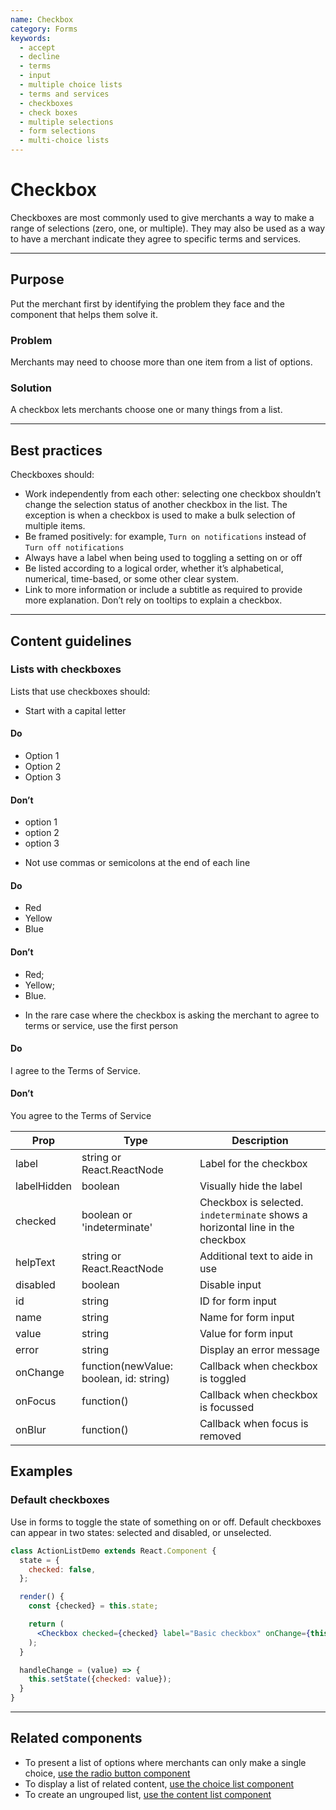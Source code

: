 ```yaml
---
name: Checkbox
category: Forms
keywords:
  - accept
  - decline
  - terms
  - input
  - multiple choice lists
  - terms and services
  - checkboxes
  - check boxes
  - multiple selections
  - form selections
  - multi-choice lists
---
```


# Checkbox

Checkboxes are most commonly used to give merchants a way to make a range of selections (zero, one, or multiple). They may also be used as a way to have a merchant indicate they agree to specific terms and services.

---

## Purpose

Put the merchant first by identifying the problem they face and the component that helps them solve it.

### Problem

Merchants may need to choose more than one item from a list of options.

### Solution

A checkbox lets merchants choose one or many things from a list.

---

## Best practices

Checkboxes should:

* Work independently from each other: selecting one checkbox shouldn’t change
the selection status of another checkbox in the list. The exception is when a
checkbox is used to make a bulk selection of multiple items.
* Be framed positively: for example, `Turn on notifications` instead of
`Turn off notifications`
* Always have a label when being used to toggling a setting on or off
* Be listed according to a logical order, whether it’s alphabetical, numerical,
time-based, or some other clear system.
* Link to more information or include a subtitle as required to provide more
explanation. Don’t rely on tooltips to explain a checkbox.

---

## Content guidelines

### Lists with checkboxes

Lists that use checkboxes should:

* Start with a capital letter

<!-- usageblock -->
#### Do
- Option 1
- Option 2
- Option 3

#### Don’t
- option 1
- option 2
- option 3
<!-- end -->

* Not use commas or semicolons at the end of each line

<!-- usageblock -->
#### Do
- Red
- Yellow
- Blue

#### Don’t
- Red;
- Yellow;
- Blue.
<!-- end -->

* In the rare case where the checkbox is asking the merchant to agree to terms
or service, use the first person

<!-- usageblock -->
#### Do
I agree to the Terms of Service.

#### Don’t
You agree to the Terms of Service
<!-- end -->

| Prop | Type | Description |
| ---- | ---- | ----------- |
| label | string or React.ReactNode | Label for the checkbox |
| labelHidden | boolean | Visually hide the label |
| checked | boolean or 'indeterminate' | Checkbox is selected. `indeterminate` shows a horizontal line in the checkbox |
| helpText | string or React.ReactNode | Additional text to aide in use |
| disabled | boolean | Disable input |
| id | string | ID for form input |
| name | string | Name for form input |
| value | string | Value for form input |
| error | string | Display an error message |
| onChange | function(newValue: boolean, id: string) | Callback when checkbox is toggled |
| onFocus | function() | Callback when checkbox is focussed |
| onBlur | function() | Callback when focus is removed |

## Examples

### Default checkboxes

Use in forms to toggle the state of something on or off. Default checkboxes can appear in two states: selected and disabled, or unselected.

```jsx
class ActionListDemo extends React.Component {
  state = {
    checked: false,
  };

  render() {
    const {checked} = this.state;

    return (
      <Checkbox checked={checked} label="Basic checkbox" onChange={this.handleChange} />
    );
  }

  handleChange = (value) => {
    this.setState({checked: value});
  }
}
```

---

## Related components

* To present a list of options where merchants can only make a single choice, [use the radio button component](/components/forms/radio-button)
* To display a list of related content, [use the choice list component](/components/forms/choice-list)
* To create an ungrouped list, [use the content list component](/components/tables-and-lists/list)
